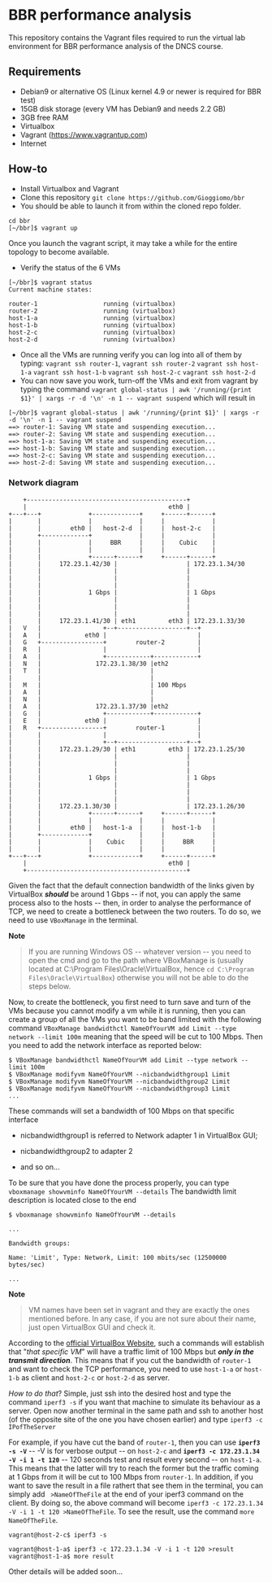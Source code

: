 # BBR performance analysis

This repository contains the Vagrant files required to run the virtual lab environment for BBR performance analysis of the DNCS course.

## Requirements

 - Debian9 or alternative OS (Linux kernel 4.9 or newer is required for BBR test)
 - 15GB disk storage (every VM has Debian9 and needs 2.2 GB)
 - 3GB free RAM
 - Virtualbox
 - Vagrant (https://www.vagrantup.com)
 - Internet

## How-to

 - Install Virtualbox and Vagrant
 - Clone this repository
   `git clone https://github.com/Gioggiomo/bbr`
 - You should be able to launch it from within the cloned repo folder.

```
cd bbr
[~/bbr]$ vagrant up
```

Once you launch the vagrant script, it may take a while for the entire topology to become available.

 - Verify the status of the 6 VMs

```
[~/bbr]$ vagrant status
Current machine states:

router-1                  running (virtualbox)
router-2                  running (virtualbox)
host-1-a                  running (virtualbox)
host-1-b                  running (virtualbox)
host-2-c                  running (virtualbox)
host-2-d                  running (virtualbox)
```

 - Once all the VMs are running verify you can log into all of them by typing:
   `vagrant ssh router-1`, 
   `vagrant ssh router-2`
   `vagrant ssh host-1-a`
   `vagrant ssh host-1-b`
   `vagrant ssh host-2-c`
   `vagrant ssh host-2-d`
 - You can now save you work, turn-off the VMs and exit from vagrant by typing the command
   `vagrant global-status | awk '/running/{print $1}' | xargs -r -d '\n' -n 1 -- vagrant suspend` which will result in

```
[~/bbr]$ vagrant global-status | awk '/running/{print $1}' | xargs -r -d '\n' -n 1 -- vagrant suspend
==> router-1: Saving VM state and suspending execution...
==> router-2: Saving VM state and suspending execution...
==> host-1-a: Saving VM state and suspending execution...
==> host-1-b: Saving VM state and suspending execution...
==> host-2-c: Saving VM state and suspending execution...
==> host-2-d: Saving VM state and suspending execution...
```

### Network diagram

```
    +--------------------------------------------+
    |                                       eth0 |
+---+---+             +-------------+     +------+------+
|       |             |             |     |             |
|       |        eth0 |   host-2-d  |     |  host-2-c   |
|       +-------------+             |     |             |
|       |             |     BBR     |     |    Cubic    |
|       |             |             |     |             |
|       |             +------+------+     +------+------+
|       |     172.23.1.42/30 |                   | 172.23.1.34/30
|       |                    |                   |
|       |                    |                   |
|       |                    |                   |
|       |             1 Gbps |                   | 1 Gbps
|       |                    |                   |
|       |                    |                   |
|       |                    |                   |
|       |     172.23.1.41/30 | eth1         eth3 | 172.23.1.33/30
|   V   |                 +--+-------------------+--+
|   A   |            eth0 |                         |
|   G   +-----------------+        router-2         |
|   R   |                 |                         |
|   A   |                 +------------+------------+
|   N   |               172.23.1.38/30 |eth2
|   T   |                              |
|       |                              |
|   M   |                              | 100 Mbps
|   A   |                              |
|   N   |                              |
|   A   |               172.23.1.37/30 |eth2
|   G   |                 +------------+------------+
|   E   |            eth0 |                         |
|   R   +-----------------+        router-1         |
|       |                 |                         |
|       |                 +--+-------------------+--+
|       |     172.23.1.29/30 | eth1         eth3 | 172.23.1.25/30
|       |                    |                   |
|       |                    |                   |
|       |                    |                   |
|       |             1 Gbps |                   | 1 Gbps
|       |                    |                   |
|       |                    |                   |
|       |                    |                   |
|       |     172.23.1.30/30 |                   | 172.23.1.26/30
|       |             +------+------+     +------+------+
|       |             |             |     |             |
|       |        eth0 |   host-1-a  |     |  host-1-b   |
|       +-------------+             |     |             |
|       |             |    Cubic    |     |     BBR     |
|       |             |             |     |             |
+---+---+             +-------------+     +------+------+
    |                                       eth0 |
    +--------------------------------------------+

```

Given the fact that the default connection bandwidth of the links given by VirtualBox ***should*** be around 1 Gbps -- if not, you can apply the same process also to the hosts -- then, in order to analyse the performance of TCP, we need to create a bottleneck between the two routers. To do so, we need to use `VBoxManage` in the terminal.

**Note**

> If you are running Windows OS -- whatever version -- you need to open the cmd and go to the path where VBoxManage is (usually located at C:\Program Files\Oracle\VirtualBox, hence `cd C:\Program Files\Oracle\VirtualBox`) otherwise you will not be able to do the steps below.

Now, to create the bottleneck, you first need to turn save and turn of the VMs because you cannot modify a vm while it is running, then you can create a group of all the VMs you want to be band limited with the following command
`VBoxManage bandwidthctl NameOfYourVM add Limit --type network --limit 100m` meaning that the speed will be cut to 100 Mbps. Then you need to add the network interface as reported below:

```
$ VBoxManage bandwidthctl NameOfYourVM add Limit --type network --limit 100m
$ VBoxManage modifyvm NameOfYourVM --nicbandwidthgroup1 Limit
$ VBoxManage modifyvm NameOfYourVM --nicbandwidthgroup2 Limit
$ VBoxManage modifyvm NameOfYourVM --nicbandwidthgroup3 Limit
...

```

These commands will set a bandwidth of 100 Mbps on that specific interface

 - nicbandwidthgroup1 is referred to Network adapter 1 in VirtualBox GUI;

 - nicbandwidthgroup2 to adapter 2

 - and so on...

To be sure that you have done the process properly, you can type
`vboxmanage showvminfo NameOfYourVM --details`
The bandwidth limit description is located close to the end

```
$ vboxmanage showvminfo NameOfYourVM --details

...

Bandwidth groups:

Name: 'Limit', Type: Network, Limit: 100 mbits/sec (12500000 bytes/sec)

...

```

**Note**

> VM names have been set in vagrant and they are exactly the ones mentioned before. In any case, if you are not sure about their name, just open VirtualBox GUI and check it.

According to the [official VirtualBox Website](https://www.virtualbox.org/manual/ch06.html#network_bandwidth_limit ), such a commands will establish that 
"_that specific VM_" will have a traffic limit of 100 Mbps but ***only in the transmit direction***.  This means that if you cut the bandwidth of `router-1` and want to check the TCP performance, you need to use `host-1-a` or `host-1-b` as client and
`host-2-c` or `host-2-d` as server.

_How to do that_? Simple, just ssh into the desired host and type the command `iperf3 -s` if you want that machine to simulate its behaviour as a server.
Open now another terminal in the same path and ssh to another host (of the opposite site of the one you have chosen earlier) and type `iperf3 -c IPofTheServer`

For example, if you have cut the band of `router-1`, then you can use **`iperf3 -s -V`** -- -V is for verbose output -- on `host-2-c` and **`iperf3 -c 172.23.1.34 -V -i 1 -t 120`** -- 120 seconds test and result every second --  on `host-1-a`. This means that the latter will try to reach the former but the traffic coming at 1 Gbps from it will be cut to 100 Mbps from `router-1`.
In addition, if you want to save the result in a file rathert that see them in the terminal, you can simply add ` >NameOfTheFile` at the end of your iperf3 command on the client. By doing so, the above command will become `iperf3 -c 172.23.1.34 -V -i 1 -t 120 >NameOfTheFile`. To see the result, use the command `more NameOfTheFile`.

```
vagrant@host-2-c$ iperf3 -s

```
```
vagrant@host-1-a$ iperf3 -c 172.23.1.34 -V -i 1 -t 120 >result
vagrant@host-1-a$ more result

```

Other details will be added soon...